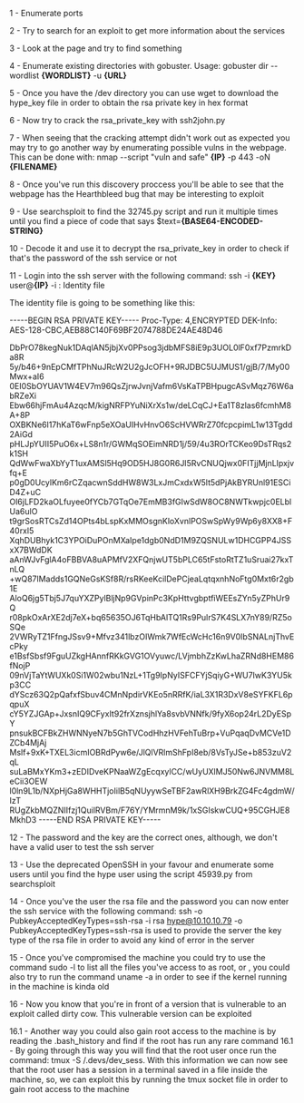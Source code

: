 1 - Enumerate ports

2 - Try to search for an exploit to get more information about the services

3 - Look at the page and try to find something

4 - Enumerate existing directories with gobuster. Usage: gobuster dir --wordlist __{WORDLIST}__ -u __{URL}__

5 - Once you have the /dev directory you can use wget to download the hype_key file in order to obtain the rsa private key in hex format

6 - Now try to crack the rsa_private_key with ssh2john.py

7 - When seeing that the cracking attempt didn't work out as expected you may try to go another way by enumerating possible vulns in the webpage. This can be done with: nmap --script "vuln and safe" __{IP}__ -p 443 -oN __{FILENAME}__

8 - Once you've run this discovery proccess you'll be able to see that the webpage has the Hearthbleed bug that may be interesting to exploit

9 - Use searchsploit to find the 32745.py script and run it multiple times until you find a piece of code that says $text=__{BASE64-ENCODED-STRING}__

10 - Decode it and use it to decrypt the rsa_private_key in order to check if that's the password of the ssh service or not

11 - Login into the ssh server with the following command: ssh -i __{KEY}__ user@__{IP}__
	-i : Identity file

The identity file is going to be something like this: 

-----BEGIN RSA PRIVATE KEY-----
Proc-Type: 4,ENCRYPTED
DEK-Info: AES-128-CBC,AEB88C140F69BF2074788DE24AE48D46

DbPrO78kegNuk1DAqlAN5jbjXv0PPsog3jdbMFS8iE9p3UOL0lF0xf7PzmrkDa8R
5y/b46+9nEpCMfTPhNuJRcW2U2gJcOFH+9RJDBC5UJMUS1/gjB/7/My00Mwx+aI6
0EI0SbOYUAV1W4EV7m96QsZjrwJvnjVafm6VsKaTPBHpugcASvMqz76W6abRZeXi
Ebw66hjFmAu4AzqcM/kigNRFPYuNiXrXs1w/deLCqCJ+Ea1T8zlas6fcmhM8A+8P
OXBKNe6l17hKaT6wFnp5eXOaUIHvHnvO6ScHVWRrZ70fcpcpimL1w13Tgdd2AiGd
pHLJpYUII5PuO6x+LS8n1r/GWMqSOEimNRD1j/59/4u3ROrTCKeo9DsTRqs2k1SH
QdWwFwaXbYyT1uxAMSl5Hq9OD5HJ8G0R6JI5RvCNUQjwx0FITjjMjnLIpxjvfq+E
p0gD0UcylKm6rCZqacwnSddHW8W3LxJmCxdxW5lt5dPjAkBYRUnl91ESCiD4Z+uC
Ol6jLFD2kaOLfuyee0fYCb7GTqOe7EmMB3fGIwSdW8OC8NWTkwpjc0ELblUa6ulO
t9grSosRTCsZd14OPts4bLspKxMMOsgnKloXvnlPOSwSpWy9Wp6y8XX8+F40rxl5
XqhDUBhyk1C3YPOiDuPOnMXaIpe1dgb0NdD1M9ZQSNULw1DHCGPP4JSSxX7BWdDK
aAnWJvFglA4oFBBVA8uAPMfV2XFQnjwUT5bPLC65tFstoRtTZ1uSruai27kxTnLQ
+wQ87lMadds1GQNeGsKSf8R/rsRKeeKcilDePCjeaLqtqxnhNoFtg0Mxt6r2gb1E
AloQ6jg5Tbj5J7quYXZPylBljNp9GVpinPc3KpHttvgbptfiWEEsZYn5yZPhUr9Q
r08pkOxArXE2dj7eX+bq65635OJ6TqHbAlTQ1Rs9PulrS7K4SLX7nY89/RZ5oSQe
2VWRyTZ1FfngJSsv9+Mfvz341lbzOIWmk7WfEcWcHc16n9V0IbSNALnjThvEcPky
e1BsfSbsf9FguUZkgHAnnfRKkGVG1OVyuwc/LVjmbhZzKwLhaZRNd8HEM86fNojP
09nVjTaYtWUXk0Si1W02wbu1NzL+1Tg9IpNyISFCFYjSqiyG+WU7IwK3YU5kp3CC
dYScz63Q2pQafxfSbuv4CMnNpdirVKEo5nRRfK/iaL3X1R3DxV8eSYFKFL6pqpuX
cY5YZJGAp+JxsnIQ9CFyxIt92frXznsjhlYa8svbVNNfk/9fyX6op24rL2DyESpY
pnsukBCFBkZHWNNyeN7b5GhTVCodHhzHVFehTuBrp+VuPqaqDvMCVe1DZCb4MjAj
Mslf+9xK+TXEL3icmIOBRdPyw6e/JlQlVRlmShFpI8eb/8VsTyJSe+b853zuV2qL
suLaBMxYKm3+zEDIDveKPNaaWZgEcqxylCC/wUyUXlMJ50Nw6JNVMM8LeCii3OEW
l0ln9L1b/NXpHjGa8WHHTjoIilB5qNUyywSeTBF2awRlXH9BrkZG4Fc4gdmW/IzT
RUgZkbMQZNIIfzj1QuilRVBm/F76Y/YMrmnM9k/1xSGIskwCUQ+95CGHJE8MkhD3
-----END RSA PRIVATE KEY-----

12 - The password and the key are the correct ones, although, we don't have a valid user to test the ssh server

13 - Use the deprecated OpenSSH in your favour and enumerate some users until you find the hype user using the script 45939.py from searchsploit

14 - Once you've the user the rsa file and the password you can now enter the ssh service with the following command: ssh -o PubkeyAcceptedKeyTypes=ssh-rsa -i rsa hype@10.10.10.79
	-o PubkeyAcceptedKeyTypes=ssh-rsa is used to provide the server the key type of the rsa file in order to avoid any kind of error in the server

15 - Once you've compromised the machine you could try to use the command sudo -l to list all the files you've access to as root, or , you could also try to run the command uname -a in order to see if the kernel running in the machine is kinda old

16 - Now you know that you're in front of a version that is vulnerable to an exploit called dirty cow. This vulnerable version can be exploited

16.1 - Another way you could also gain root access to the machine is by reading the .bash_history and find if the root has run any rare command
16.1 - By going through this way you will find that the root user once run the command: tmux -S /.devs/dev_sess.
       With this information we can now see that the root user has a session in a terminal saved in a file inside the machine, so, we can exploit this by running the tmux socket file in order to gain root access to the machine